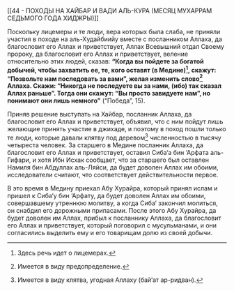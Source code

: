 [[44 - ПОХОДЫ НА ХАЙБАР И ВАДИ АЛЬ-КУРА (МЕСЯЦ МУХАРРАМ СЕДЬМОГО ГОДА ХИДЖРЫ)]]

Поскольку лицемеры и те люди, вера которых была слаба, не приняли участия в походе на аль-Худайбиийу вместе с посланником Аллаха, да благословит его Аллах и приветствует, Аллах Всевышний отдал Своему пророку, да благословит его Аллах и приветствует, веление относительно этих людей, сказав: **“Когда вы пойдете за богатой добычей, чтобы захватить ее, те, кого оставят (в Медине)[^1], скажут: “Позвольте нам последовать за вами”, желая изменить слово[^2] Аллаха. Скажи: “Никогда не последуете вы за нами, (ибо) так сказал Аллах раньше”. Тогда они скажут: “Вы просто завидуете нам”, но понимают они лишь немного”** (“Победа”, 15).

Приняв решение выступать на Хайбар, посланник Аллаха, да благословит его Аллах и приветствует, объявил, что с ним пойдут лишь желающие принять участие в джихаде, и поэтому в поход пошли только те люди, которые давали клятву под деревом[^3] численностью в тысячу четыреста человек. За старшего в Медине посланник Аллаха, да благословит его Аллах и приветствует, оставил Сиба‘а бин ‘Арфата аль-Гифари, и хотя Ибн Исхак сообщает, что за старшего был оставлен Намиля бин Абдуллах аль-Ляйси, да будет доволен Аллах им обоими, исследователи считают, что соответствует действительности первое.

В это время в Медину приехал Абу Хурайра, который принял ислам и пришел к Сиба‘у бин ‘Арфату, да будет доволен Аллах им обоими, совершавшему утреннюю молитву, а когда Сиба‘ закончил молиться, он снабдил его дорожными припасами. После этого Абу Хурайра, да будет доволен им Аллах, прибыл к посланнику Аллаха, да благословит его Аллах и приветствует, который поговорил с мусульманами, и они согласились выделить ему и его товарищам долю из своей добычи.

[^1]: Здесь речь идет о лицемерах.

[^2]: Имеется в виду предопределение.

[^3]: Имеется в виду клятва, угодная Аллаху (бай‘ат ар-ридван).


